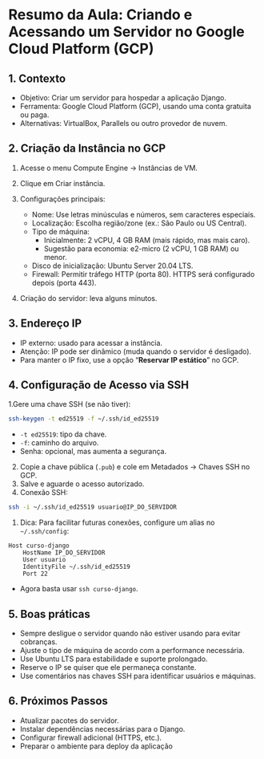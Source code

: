 # Resumo da Aula: Criando e Acessando um Servidor no Google Cloud Platform (GCP)

## 1. Contexto
- Objetivo: Criar um servidor para hospedar a aplicação Django.
- Ferramenta: Google Cloud Platform (GCP), usando uma conta gratuita ou paga.
- Alternativas: VirtualBox, Parallels ou outro provedor de nuvem.

## 2. Criação da Instância no GCP

1. Acesse o menu Compute Engine → Instâncias de VM.
2. Clique em Criar instância.
3. Configurações principais:
    - Nome: Use letras minúsculas e números, sem caracteres especiais.
    - Localização: Escolha região/zone (ex.: São Paulo ou US Central).
    - Tipo de máquina:
        - Inicialmente: 2 vCPU, 4 GB RAM (mais rápido, mas mais caro).
        - Sugestão para economia: e2-micro (2 vCPU, 1 GB RAM) ou menor.
    - Disco de inicialização: Ubuntu Server 20.04 LTS.
    - Firewall: Permitir tráfego HTTP (porta 80). HTTPS será configurado depois (porta 443).
  
4. Criação do servidor: leva alguns minutos.

## 3. Endereço IP

- IP externo: usado para acessar a instância.
- Atenção: IP pode ser dinâmico (muda quando o servidor é desligado).
- Para manter o IP fixo, use a opção “**Reservar IP estático**” no GCP.

## 4. Configuração de Acesso via SSH

1.Gere uma chave SSH (se não tiver):
```bash
ssh-keygen -t ed25519 -f ~/.ssh/id_ed25519
```

- `-t ed25519`: tipo da chave.
-  `-f`: caminho do arquivo.
-  Senha: opcional, mas aumenta a segurança.

2. Copie a chave pública (`.pub`) e cole em Metadados → Chaves SSH no GCP.
3. Salve e aguarde o acesso autorizado.
4. Conexão SSH:
   
```bash
ssh -i ~/.ssh/id_ed25519 usuario@IP_DO_SERVIDOR
```
1. Dica: Para facilitar futuras conexões, configure um alias no `~/.ssh/config`:
```text
Host curso-django
    HostName IP_DO_SERVIDOR
    User usuario
    IdentityFile ~/.ssh/id_ed25519
    Port 22
```

- Agora basta usar `ssh curso-django`.

## 5. Boas práticas
- Sempre desligue o servidor quando não estiver usando para evitar cobranças.
- Ajuste o tipo de máquina de acordo com a performance necessária.
- Use Ubuntu LTS para estabilidade e suporte prolongado.
- Reserve o IP se quiser que ele permaneça constante.
- Use comentários nas chaves SSH para identificar usuários e máquinas.

## 6. Próximos Passos

- Atualizar pacotes do servidor.
- Instalar dependências necessárias para o Django.
- Configurar firewall adicional (HTTPS, etc.).
- Preparar o ambiente para deploy da aplicação